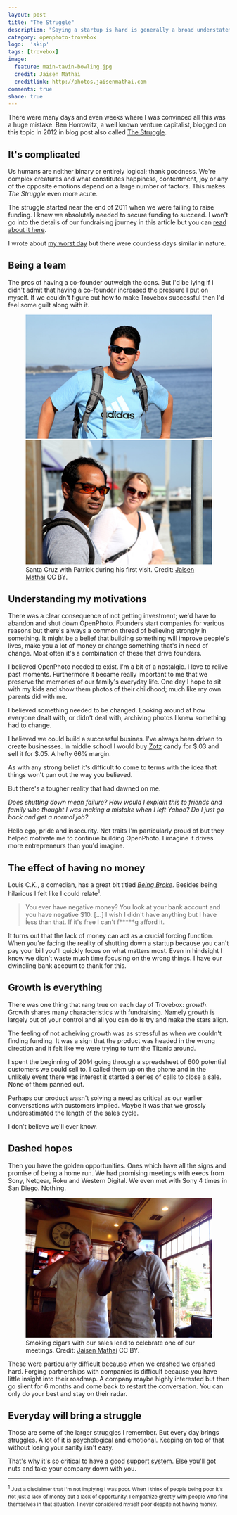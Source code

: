 ```yaml
---
layout: post
title: "The Struggle"
description: "Saying a startup is hard is generally a broad understatement."
category: openphoto-trovebox
logo:  'skip'
tags: [trovebox]
image:
  feature: main-tavin-bowling.jpg
  credit: Jaisen Mathai
  creditlink: http://photos.jaisenmathai.com
comments: true
share: true
---
```


There were many days and even weeks where I was convinced all this was a huge mistake.
Ben Horrowitz, a well known venture capitalist, blogged on this topic in 2012 in blog post also called [The Struggle](http://www.bhorowitz.com/the_struggle).

## It's complicated

Us humans are neither binary or entirely logical; thank goodness.
We're complex creatures and what constitutes happiness, contentment, joy or any of the opposite emotions depend on a large number of factors.
This makes *The Struggle* even more acute.

The struggle started near the end of 2011 when we were failing to raise funding.
I knew we absolutely needed to secure funding to succeed.
I won't go into the details of our fundraising journey in this article but you can [read about it here](../fundraising/).

I wrote about [my worst day](../worst-day/) but there were countless days similar in nature.

## Being a team

The pros of having a co-founder outweigh the cons.
But I'd be lying if I didn't admit that having a co-founder increased the pressure I put on myself.
If we couldn't figure out how to make Trovebox successful then I'd feel some guilt along with it.

<figure class="half">
	<img src="/images/photos/2012-05-06-patrick-santa-cruz.jpg" alt="Patrick at Santa Cruz">
	<img src="/images/photos/2012-05-06-jaisen-santa-cruz.jpg" alt="Me at Santa Cruz with Rachel in the background">
	<figcaption>Santa Cruz with Patrick during his first visit. Credit: <a href="/">Jaisen Mathai</a> CC BY.</figcaption>
</figure>

## Understanding my motivations

There was a clear consequence of not getting investment; we'd have to abandon and shut down OpenPhoto.
Founders start companies for various reasons but there's always a common thread of believing strongly in something.
It might be a belief that building something will improve people's lives, make you a lot of money or change something that's in need of change.
Most often it's a combination of these that drive founders.

I believed OpenPhoto needed to exist.
I'm a bit of a nostalgic.
I love to relive past moments.
Furthermore it became really important to me that we preserve the memories of our family's everyday life.
One day I hope to sit with my kids and show them photos of their childhood; much like my own parents did with me.

I believed something needed to be changed. Looking around at how everyone dealt with, or didn't deal with, archiving photos I knew something had to change.

I believed we could build a successful busines. I've always been driven to create businesses. In middle school I would buy [Zotz](http://en.wikipedia.org/wiki/ZotZ_%28candy%29) candy for $.03 and sell it for $.05. A hefty 66% margin.

As with any strong belief it's difficult to come to terms with the idea that things won't pan out the way you believed.

But there's a tougher reality that had dawned on me.

*Does shutting down mean failure?
How would I explain this to friends and family who thought I was making a mistake when I left Yahoo?
Do I just go back and get a normal job?*

Hello ego, pride and insecurity.
Not traits I'm particularly proud of but they helped motivate me to continue building OpenPhoto.
I imagine it drives more entrepreneurs than you'd imagine.

## The effect of having no money

Louis C.K., a comedian, has a great bit titled *[Being Broke](https://www.youtube.com/watch?v=J0rSXjVuJVg)*.
Besides being hilarious I felt like I could relate<sup>1</sup>.

> You ever have negative money? You look at your bank account and you have negative $10. [...] I wish I didn't have anything but I have less than that. If it's free I can't f*****g afford it.

It turns out that the lack of money can act as a crucial forcing function.
When you're facing the reality of shutting down a startup because you can't pay your bill you'll quickly focus on what matters most.
Even in hindsight I know we didn't waste much time focusing on the wrong things.
I have our dwindling bank account to thank for this.

## Growth is everything

There was one thing that rang true on each day of Trovebox: *growth*.
Growth shares many characteristics with fundraising.
Namely growth is largely out of your control and all you can do is try and make the stars align.

The feeling of not acheiving growth was as stressful as when we couldn't finding funding.
It was a sign that the product was headed in the wrong direction and it felt like we were trying to turn the Titanic around.

I spent the beginning of 2014 going through a spreadsheet of 600 potential customers we could sell to.
I called them up on the phone and in the unlikely event there was interest it started a series of calls to close a sale.
None of them panned out.

Perhaps our product wasn't solving a need as critical as our earlier conversations with customers implied.
Maybe it was that we grossly underestimated the length of the sales cycle.

I don't believe we'll ever know.

## Dashed hopes

Then you have the golden opportunities.
Ones which have all the signs and promise of being a home run.
We had promising meetings with execs from Sony, Netgear, Roku and Western Digital.
We even met with Sony 4 times in San Diego.
Nothing.

<figure>
	<img src="/images/photos/2013-10-04-cigars-with-brian.jpg" alt="image" /></a>
	<figcaption>Smoking cigars with our sales lead to celebrate one of our meetings. Credit: <a href="/">Jaisen Mathai</a> CC BY.</figcaption>
</figure>

These were particularly difficult because when we crashed we crashed hard.
Forging partnerships with companies is difficult because you have little insight into their roadmap.
A company maybe highly interested but then go silent for 6 months and come back to restart the conversation.
You can only do your best and stay on their radar.

## Everyday will bring a struggle

Those are some of the larger struggles I remember.
But every day brings struggles.
A lot of it is psychological and emotional.
Keeping on top of that without losing your sanity isn't easy.

That's why it's so critical to have a good [support system](../support/).
Else you'll got nuts and take your company down with you.

<hr>

<small><sup>1</sup> Just a disclaimer that I'm not implying I was poor.
When I think of people being poor it's not just a lack of money but a lack of opportunity.
I empathize greatly with people who find themselves in that situation. 
I never considered myself poor despite not having money.</small>
